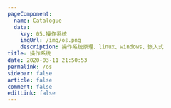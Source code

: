 ```yaml
---
pageComponent: 
  name: Catalogue
  data: 
    key: 05.操作系统
    imgUrl: /img/os.png
    description: 操作系统原理、linux、windows、嵌入式
title: 操作系统
date: 2020-03-11 21:50:53
permalink: /os
sidebar: false
article: false
comment: false
editLink: false
---
```


